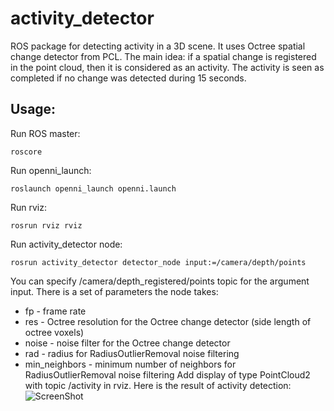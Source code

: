 # activity_detector

ROS package for detecting activity in a 3D scene.
It uses Octree spatial change detector from PCL. The main idea: if a spatial change is registered in the point cloud, then it is considered as an activity. The activity is seen as completed if no change was detected during 15 seconds.
## Usage:
Run ROS master:
```
roscore
```
Run openni_launch:
```
roslaunch openni_launch openni.launch
```
Run rviz:
```
rosrun rviz rviz
```
Run activity_detector node:
```
rosrun activity_detector detector_node input:=/camera/depth/points
```
You can specify /camera/depth_registered/points topic for the argument input.
There is a set of parameters the node takes:
- fp -              frame rate
- res -             Octree resolution for the Octree change detector (side length of octree voxels)
- noise -           noise filter for the Octree change detector
- rad -             radius for RadiusOutlierRemoval noise filtering
- min_neighbors -   minimum number of neighbors for RadiusOutlierRemoval noise filtering
Add display of type PointCloud2 with topic /activity in rviz.
Here is the result of activity detection:
![ScreenShot](https://raw.github.com/vovaekb/activity_detector/master/screenshots/activity_detect_3.png)

